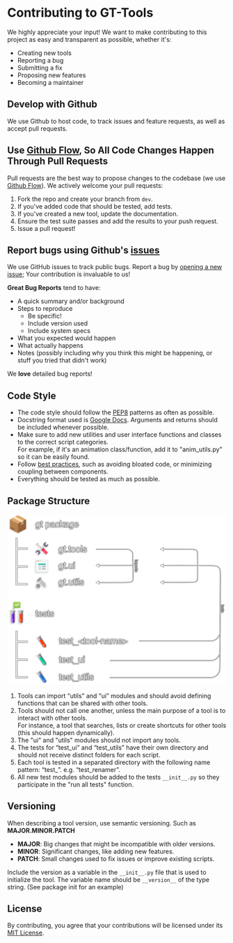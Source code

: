 # Contributing to GT-Tools

We highly appreciate your input! We want to make contributing to this project as easy and transparent as possible, whether it's:

- Creating new tools
- Reporting a bug
- Submitting a fix
- Proposing new features
- Becoming a maintainer

## Develop with Github

We use Github to host code, to track issues and feature requests, as well as accept pull requests.

## Use [Github Flow](https://docs.github.com/en/get-started/quickstart/github-flow), So All Code Changes Happen Through Pull Requests

Pull requests are the best way to propose changes to the codebase (we use [Github Flow](https://docs.github.com/en/get-started/quickstart/github-flow)). We actively welcome your pull requests:

1. Fork the repo and create your branch from `dev`.
2. If you've added code that should be tested, add tests.
3. If you've created a new tool, update the documentation.
4. Ensure the test suite passes and add the results to your push request.
5. Issue a pull request!

## Report bugs using Github's [issues](https://github.com/TrevisanGMW/gt-tools/issues)

We use GitHub issues to track public bugs. Report a bug by [opening a new issue](https://github.com/TrevisanGMW/gt-tools/issues/new/choose); Your contribution is invaluable to us!

**Great Bug Reports** tend to have:

- A quick summary and/or background
- Steps to reproduce
  - Be specific!
  - Include version used
  - Include system specs
- What you expected would happen
- What actually happens
- Notes (possibly including why you think this might be happening, or stuff you tried that didn't work)

We **love** detailed bug reports!

## Code Style

- The code style should follow the [PEP8](https://github.com/google/styleguide/blob/gh-pages/pyguide.md#38-comments-and-docstrings) patterns as often as possible.
- Docstring format used is [Google Docs](https://github.com/google/styleguide/blob/gh-pages/pyguide.md#38-comments-and-docstrings). Arguments and returns should be included whenever possible.
- Make sure to add new utilities and user interface functions and classes to the correct script categories. <br>For example, if it's an animation class/function, add it to "anim_utils.py" so it can be easily found.
- Follow [best practices](https://refactoring.guru/refactoring/smells), such as avoiding bloated code, or minimizing coupling between components.
- Everything should be tested as much as possible.

## Package Structure

![Package Structure](docs//media/package_structure.svg)

1. Tools can import “utils” and “ui” modules and should avoid defining functions that can be shared with other tools.
2. Tools should not call one another, unless the main purpose of a tool is to interact with other tools. <br>For instance, a tool that searches, lists or create shortcuts for other tools (this should happen dynamically).
3. The "ui" and "utils" modules should not import any tools.
4. The tests for “test_ui” and “test_utils” have their own directory and should not receive distinct folders for each script.
5. Each tool is tested in a separated directory with the following name pattern: “test\_<tool-name>”. e.g. “test_renamer”.
6. All new test modules should be added to the tests `__init__.py` so they participate in the "run all tests" function.

## Versioning

When describing a tool version, use semantic versioning. Such as **MAJOR.MINOR.PATCH**

- **MAJOR**: Big changes that might be incompatible with older versions.
- **MINOR**: Significant changes, like adding new features.
- **PATCH**: Small changes used to fix issues or improve existing scripts.

Include the version as a variable in the `__init__.py` file that is used to initialize the tool.
The variable name should be `__version__` of the type string. (See package init for an example)

## License

By contributing, you agree that your contributions will be licensed under its [MIT License](http://choosealicense.com/licenses/mit/).

